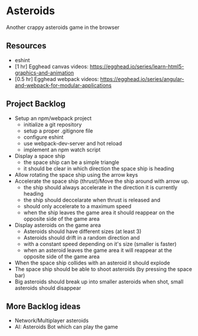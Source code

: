 # Asteroids

Another crappy asteroids game in the browser

## Resources
- eshint
- [1 hr] Egghead canvas videos: https://egghead.io/series/learn-html5-graphics-and-animation
- [0.5 hr] Egghead webpack videos: https://egghead.io/series/angular-and-webpack-for-modular-applications

## Project Backlog

- Setup an npm/webpack project
  * initialize a git repository
  * setup a proper .gitignore file
  * configure eshint
  * use webpack-dev-server and hot reload
  * implement an npm watch script
- Display a space ship
  * the space ship can be a simple triangle
  * it should be clear in which direction the space ship is heading
- Allow rotating the space ship using the arrow keys
- Accelerate the space ship (thrust)/Move the ship around with arrow up.
  * the ship should always accelerate in the direction it is currently heading
  * the ship should deccelarate when thrust is released and
  * should only accelerate to a maximum speed
  * when the ship leaves the game area it should reappear on the opposite side of the game area
- Display asteroids on the game area
  * Asteroids should have different sizes (at least 3)
  * Asteroids should drift in a random direction and
  * with a constant speed depending on it's size (smaller is faster)
  * when an asteroid leaves the game area it will reappear at the opposite side of the game area
- When the space ship collides with an asteroid it should explode
- The space ship should be able to shoot asteroids (by pressing the space bar)
- Big asteroids should break up into smaller asteroids when shot, small asteroids should disappear

## More Backlog ideas

- Network/Multiplayer asteroids
- AI: Asteroids Bot which can play the game
